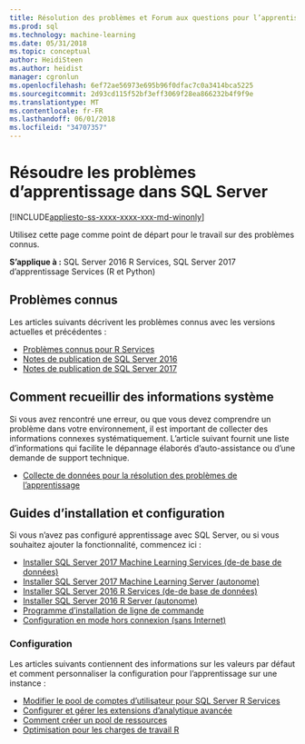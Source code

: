 ```yaml
---
title: Résolution des problèmes et Forum aux questions pour l’apprentissage dans SQL Server | Documents Microsoft
ms.prod: sql
ms.technology: machine-learning
ms.date: 05/31/2018
ms.topic: conceptual
author: HeidiSteen
ms.author: heidist
manager: cgronlun
ms.openlocfilehash: 6ef72ae56973e695b96f0dfac7c0a3414bca5225
ms.sourcegitcommit: 2d93cd115f52bf3eff3069f28ea866232b4f9f9e
ms.translationtype: MT
ms.contentlocale: fr-FR
ms.lasthandoff: 06/01/2018
ms.locfileid: "34707357"
---
```

# <a name="troubleshoot-machine-learning-in-sql-server"></a>Résoudre les problèmes d’apprentissage dans SQL Server
[!INCLUDE[appliesto-ss-xxxx-xxxx-xxx-md-winonly](../includes/appliesto-ss-xxxx-xxxx-xxx-md-winonly.md)]

Utilisez cette page comme point de départ pour le travail sur des problèmes connus.

**S’applique à :** SQL Server 2016 R Services, SQL Server 2017 d’apprentissage Services (R et Python)

## <a name="known-issues"></a>Problèmes connus

Les articles suivants décrivent les problèmes connus avec les versions actuelles et précédentes :

+ [Problèmes connus pour R Services](../advanced-analytics/known-issues-for-sql-server-machine-learning-services.md)
+ [Notes de publication de SQL Server 2016](../sql-server/sql-server-2016-release-notes.md)
+ [Notes de publication de SQL Server 2017](../sql-server/sql-server-2017-release-notes.md)

## <a name="how-to-gather-system-information"></a>Comment recueillir des informations système

Si vous avez rencontré une erreur, ou que vous devez comprendre un problème dans votre environnement, il est important de collecter des informations connexes systématiquement. L’article suivant fournit une liste d’informations qui facilite le dépannage élaborés d’auto-assistance ou d’une demande de support technique.

+ [Collecte de données pour la résolution des problèmes de l’apprentissage](data-collection-ml-troubleshooting-process.md)

## <a name="setup-and-configuration-guides"></a>Guides d’installation et configuration

Si vous n’avez pas configuré apprentissage avec SQL Server, ou si vous souhaitez ajouter la fonctionnalité, commencez ici :

+ [Installer SQL Server 2017 Machine Learning Services (de-de base de données)](install/sql-machine-learning-services-windows-install.md)
+ [Installer SQL Server 2017 Machine Learning Server (autonome)](install/sql-machine-learning-standalone-windows-install.md)
+ [Installer SQL Server 2016 R Services (de-de base de données)](install/sql-r-services-windows-install.md)
+ [Installer SQL Server 2016 R Server (autonome)](install/sql-r-standalone-windows-install.md)
+ [Programme d’installation de ligne de commande](install/sql-ml-component-commandline-install.md)
+ [Configuration en mode hors connexion (sans Internet)](install/sql-ml-component-install-without-internet-access.md)

### <a name="configuration"></a>Configuration

Les articles suivants contiennent des informations sur les valeurs par défaut et comment personnaliser la configuration pour l’apprentissage sur une instance :

+ [Modifier le pool de comptes d’utilisateur pour SQL Server R Services](r/modify-the-user-account-pool-for-sql-server-r-services.md)  
+ [Configurer et gérer les extensions d’analytique avancée](r/configure-and-manage-advanced-analytics-extensions.md)  
+ [Comment créer un pool de ressources](r/how-to-create-a-resource-pool-for-r.md)
+ [Optimisation pour les charges de travail R](r/operationalizing-your-r-code.md)
